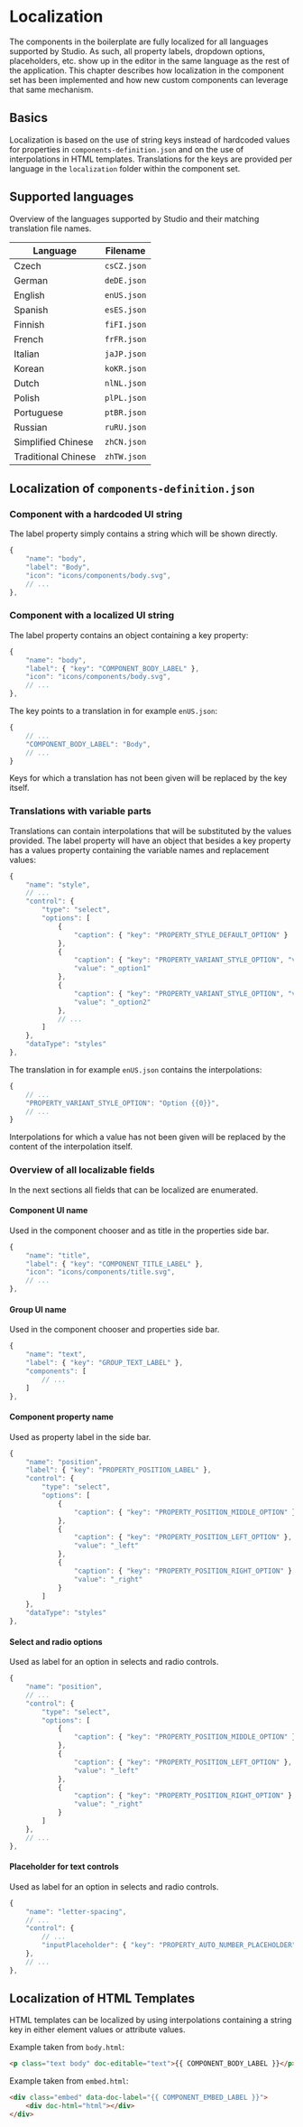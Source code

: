 # Localization

The components in the boilerplate are fully localized for all languages supported by Studio. As such, all property labels, dropdown options, placeholders, etc. show up in the editor in the same language as the rest of the application. This chapter describes how localization in the component set has been implemented and how new custom components can leverage that same mechanism.

## Basics

Localization is based on the use of string keys instead of hardcoded values for properties in `components-definition.json` and on the use of interpolations in HTML templates. Translations for the keys are provided per language in the `localization` folder within the component set.

## Supported languages

Overview of the languages supported by Studio and their matching translation file names.

| Language            | Filename    |
| ------------------- | ----------- |
| Czech               | `csCZ.json` |
| German              | `deDE.json` |
| English             | `enUS.json` |
| Spanish             | `esES.json` |
| Finnish             | `fiFI.json` |
| French              | `frFR.json` |
| Italian             | `jaJP.json` |
| Korean              | `koKR.json` |
| Dutch               | `nlNL.json` |
| Polish              | `plPL.json` |
| Portuguese          | `ptBR.json` |
| Russian             | `ruRU.json` |
| Simplified Chinese  | `zhCN.json` |
| Traditional Chinese | `zhTW.json` |

## Localization of `components-definition.json`

### Component with a hardcoded UI string

The label property simply contains a string which will be shown directly.

```javascript
{
    "name": "body",
    "label": "Body",
    "icon": "icons/components/body.svg",
    // ...
},
```

### Component with a localized UI string

The label property contains an object containing a key property:

```javascript
{
    "name": "body",
    "label": { "key": "COMPONENT_BODY_LABEL" },
    "icon": "icons/components/body.svg",
    // ...
},
```

The key points to a translation in for example `enUS.json`:

```javascript
{
    // ...
    "COMPONENT_BODY_LABEL": "Body",
    // ...
}
```

Keys for which a translation has not been given will be replaced by the key itself.

### Translations with variable parts

Translations can contain interpolations that will be substituted by the values provided. The label property will have an object that besides a key property has a values property containing the variable names and replacement values:

```javascript
{
	"name": "style",
	// ...
	"control": {
		"type": "select",
		"options": [
			{
				"caption": { "key": "PROPERTY_STYLE_DEFAULT_OPTION" }
			},
			{
				"caption": { "key": "PROPERTY_VARIANT_STYLE_OPTION", "values": { "0" : "1"} },
				"value": "_option1"
			},
			{
				"caption": { "key": "PROPERTY_VARIANT_STYLE_OPTION", "values": { "0" : "2"} },
				"value": "_option2"
			},
			// ...
		]
	},
	"dataType": "styles"
},
```

The translation in for example `enUS.json` contains the interpolations:

```javascript
{
    // ...
    "PROPERTY_VARIANT_STYLE_OPTION": "Option {{0}}",
    // ...
}
```

Interpolations for which a value has not been given will be replaced by the content of the interpolation itself.

### Overview of all localizable fields

In the next sections all fields that can be localized are enumerated.

#### Component UI name

Used in the component chooser and as title in the properties side bar.

```javascript
{
    "name": "title",
    "label": { "key": "COMPONENT_TITLE_LABEL" },
    "icon": "icons/components/title.svg",
    // ...
},
```

#### Group UI name

Used in the component chooser and properties side bar.

```javascript
{
	"name": "text",
	"label": { "key": "GROUP_TEXT_LABEL" },
	"components": [
		// ...
	]
},
```

#### Component property name

Used as property label in the side bar.

```javascript
{
    "name": "position",
    "label": { "key": "PROPERTY_POSITION_LABEL" },
	"control": {
		"type": "select",
		"options": [
		    {
		        "caption": { "key": "PROPERTY_POSITION_MIDDLE_OPTION" }
		    },
		    {
		        "caption": { "key": "PROPERTY_POSITION_LEFT_OPTION" },
		        "value": "_left"
		    },
		    {
		        "caption": { "key": "PROPERTY_POSITION_RIGHT_OPTION" },
		        "value": "_right"
		    }
		]
    },
    "dataType": "styles"
},
```

#### Select and radio options

Used as label for an option in selects and radio controls.

```javascript
{
	"name": "position",
	// ...
	"control": {
		"type": "select",
		"options": [
		    {
		        "caption": { "key": "PROPERTY_POSITION_MIDDLE_OPTION" }
		    },
		    {
		        "caption": { "key": "PROPERTY_POSITION_LEFT_OPTION" },
		        "value": "_left"
		    },
		    {
		        "caption": { "key": "PROPERTY_POSITION_RIGHT_OPTION" },
		        "value": "_right"
		    }
		]
    },
    // ...
},
```

#### Placeholder for text controls

Used as label for an option in selects and radio controls.

```javascript
{
	"name": "letter-spacing",
	// ...
	"control": {
		// ...
		"inputPlaceholder": { "key": "PROPERTY_AUTO_NUMBER_PLACEHOLDER" }
	},
	// ...
},

```

## Localization of HTML Templates

HTML templates can be localized by using interpolations containing a string key in either element values or attribute values.

Example taken from `body.html`:

```html
<p class="text body" doc-editable="text">{{ COMPONENT_BODY_LABEL }}</p>
```

Example taken from `embed.html`:

```html
<div class="embed" data-doc-label="{{ COMPONENT_EMBED_LABEL }}">
    <div doc-html="html"></div>
</div>
```
